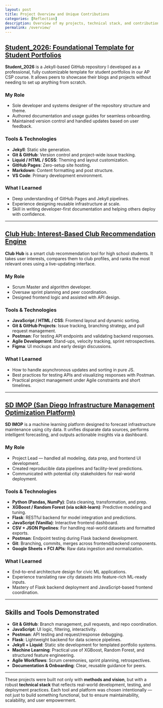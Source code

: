 ```yaml
---
layout: post
title: Project Overview and Unique Contributions
categories: [Reflection]
description: Overview of my projects, technical stack, and contributions to Student_2026, Club Hub, and SD IMOP
permalink: /overview/
---
```


## [Student_2026: Foundational Template for Student Portfolios](https://github.com/adik1025/student_2026)

**Student_2026** is a Jekyll-based GitHub repository I developed as a professional, fully customizable template for student portfolios in our AP CSP course. It allows peers to showcase their blogs and projects without needing to set up anything from scratch.

### My Role
- Sole developer and systems designer of the repository structure and theme.
- Authored documentation and usage guides for seamless onboarding.
- Maintained version control and handled updates based on user feedback.

### Tools & Technologies
- **Jekyll**: Static site generation.
- **Git & GitHub**: Version control and project-wide issue tracking.
- **Liquid / HTML / SCSS**: Theming and layout customization.
- **GitHub Pages**: Zero-setup site hosting.
- **Markdown**: Content formatting and post structure.
- **VS Code**: Primary development environment.

### What I Learned
- Deep understanding of GitHub Pages and Jekyll pipelines.
- Experience designing reusable infrastructure at scale.
- Skill in writing developer-first documentation and helping others deploy with confidence.

---

## [Club Hub: Interest-Based Club Recommendation Engine](https://github.com/magic005/Club_Hub_Frontend)

**Club Hub** is a smart club recommendation tool for high school students. It takes user interests, compares them to club profiles, and ranks the most relevant ones using a live-updating interface.

### My Role
- Scrum Master and algorithm developer.
- Oversaw sprint planning and peer coordination.
- Designed frontend logic and assisted with API design.

### Tools & Technologies
- **JavaScript / HTML / CSS**: Frontend layout and dynamic sorting.
- **Git & GitHub Projects**: Issue tracking, branching strategy, and pull request management.
- **Postman**: For testing API endpoints and validating backend responses.
- **Agile Development**: Stand-ups, velocity tracking, sprint retrospectives.
- **Figma**: UI mockups and early design discussions.

### What I Learned
- How to handle asynchronous updates and sorting in pure JS.
- Best practices for testing APIs and visualizing responses with Postman.
- Practical project management under Agile constraints and short timelines.

---

## [SD IMOP (San Diego Infrastructure Management Optimization Platform)](https://github.com/adik1025/imop_frontend)

**SD IMOP** is a machine learning platform designed to forecast infrastructure maintenance using city data. It unifies disparate data sources, performs intelligent forecasting, and outputs actionable insights via a dashboard.

### My Role
- Project Lead — handled all modeling, data prep, and frontend UI development.
- Created reproducible data pipelines and facility-level predictions.
- Communicated with potential city stakeholders for real-world deployment.

### Tools & Technologies
- **Python (Pandas, NumPy)**: Data cleaning, transformation, and prep.
- **XGBoost / Random Forest (via scikit-learn)**: Predictive modeling and tuning.
- **Flask**: RESTful backend for model integration and predictions.
- **JavaScript (Vanilla)**: Interactive frontend dashboard.
- **CSV + JSON Pipelines**: For handling real-world datasets and formatted exports.
- **Postman**: Endpoint testing during Flask backend development.
- **Git**: Branching, commits, merges across frontend/backend components.
- **Google Sheets + FCI APIs**: Raw data ingestion and normalization.

### What I Learned
- End-to-end architecture design for civic ML applications.
- Experience translating raw city datasets into feature-rich ML-ready inputs.
- Mastery of Flask backend deployment and JavaScript-based frontend coordination.

---

## Skills and Tools Demonstrated

- **Git & GitHub**: Branch management, pull requests, and repo coordination.
- **JavaScript**: UI logic, filtering, interactivity.
- **Postman**: API testing and request/response debugging.
- **Flask**: Lightweight backend for data science pipelines.
- **Jekyll + Liquid**: Static site development for templated portfolio systems.
- **Machine Learning**: Practical use of XGBoost, Random Forest, and structured feature engineering.
- **Agile Workflows**: Scrum ceremonies, sprint planning, retrospectives.
- **Documentation & Onboarding**: Clear, reusable guidance for peers.

---

These projects were built not only with **methods and vision**, but with a robust **technical stack** that reflects real-world development, testing, and deployment practices. Each tool and platform was chosen intentionally — not just to build something functional, but to ensure maintainability, scalability, and user empowerment.